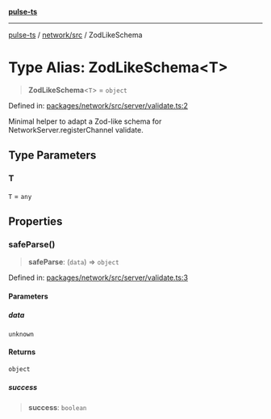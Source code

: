 [**pulse-ts**](../../../README.md)

***

[pulse-ts](../../../README.md) / [network/src](../README.md) / ZodLikeSchema

# Type Alias: ZodLikeSchema\<T\>

> **ZodLikeSchema**\<`T`\> = `object`

Defined in: [packages/network/src/server/validate.ts:2](https://github.com/jlehett/pulse-ts/blob/4869ef2c4af7bf37d31e2edd2d6d1ba148133fb2/packages/network/src/server/validate.ts#L2)

Minimal helper to adapt a Zod-like schema for NetworkServer.registerChannel validate.

## Type Parameters

### T

`T` = `any`

## Properties

### safeParse()

> **safeParse**: (`data`) => `object`

Defined in: [packages/network/src/server/validate.ts:3](https://github.com/jlehett/pulse-ts/blob/4869ef2c4af7bf37d31e2edd2d6d1ba148133fb2/packages/network/src/server/validate.ts#L3)

#### Parameters

##### data

`unknown`

#### Returns

`object`

##### success

> **success**: `boolean`
